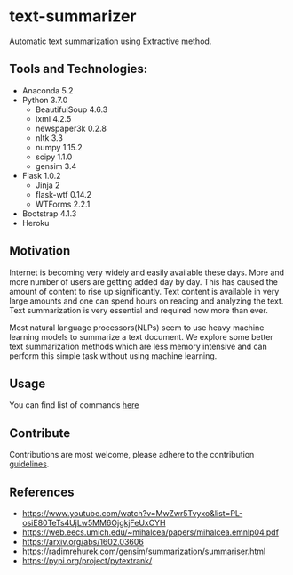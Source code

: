 # text-summarizer
Automatic text summarization using Extractive method.

## Tools and Technologies:
- Anaconda 5.2
- Python 3.7.0
    - BeautifulSoup 4.6.3
    - lxml 4.2.5
    - newspaper3k 0.2.8
    - nltk 3.3
    - numpy 1.15.2
    - scipy 1.1.0
    - gensim 3.4
- Flask 1.0.2
    - Jinja 2
    - flask-wtf 0.14.2 
    - WTForms 2.2.1
- Bootstrap 4.1.3
- Heroku

## Motivation
Internet is becoming very widely and easily available these days. More and more number of users are getting added day by day. This has caused the amount of content to rise up significantly. Text content is available in very large amounts and one can spend hours on reading and analyzing the text. Text summarization is very essential and required now more than ever.

Most natural language processors(NLPs) seem to use heavy machine learning models to summarize a text document. We explore some better text summarization methods which are less memory intensive and can perform this simple task without using machine learning.

## Usage
You can find list of commands [here](commands.md)

## Contribute
Contributions are most welcome, please adhere to the contribution [guidelines](CONTRIBUTING.md).

## References
- https://www.youtube.com/watch?v=MwZwr5Tvyxo&list=PL-osiE80TeTs4UjLw5MM6OjgkjFeUxCYH
- https://web.eecs.umich.edu/~mihalcea/papers/mihalcea.emnlp04.pdf
- https://arxiv.org/abs/1602.03606
- https://radimrehurek.com/gensim/summarization/summariser.html
- https://pypi.org/project/pytextrank/
